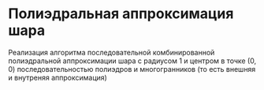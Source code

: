 # Полиэдральная аппроксимация шара

Реализация алгоритма последовательной комбинированной полиэдральной аппроксимации шара с радиусом 1 и центром в точке (0, 0) последовательностью полиэдров и многогранников (то есть внешняя и внутреняя аппроксимация)
